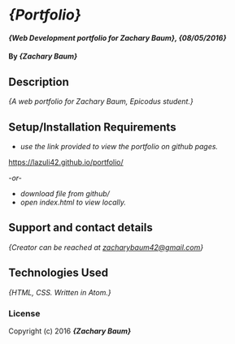 # _{Portfolio}_

#### _{Web Development portfolio for Zachary Baum}, {08/05/2016}_

#### By _**{Zachary Baum}**_

## Description

_{A web portfolio for Zachary Baum, Epicodus student.}_

## Setup/Installation Requirements

* _use the link provided to view the portfolio on github pages._

https://lazuli42.github.io/portfolio/

*-or-*

* _download file from github/_
* _open index.html to view locally._

## Support and contact details

_{Creator can be reached at zacharybaum42@gmail.com}_

## Technologies Used

_{HTML, CSS. Written in Atom.}_

### License

Copyright (c) 2016 **_{Zachary Baum}_**